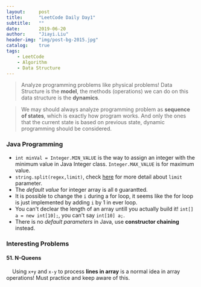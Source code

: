 ```yaml
---
layout:     post
title:      "LeetCode Daily Day1"
subtitle:   ""
date:       2019-06-20
author:     "Jiayi.Liu"
header-img: "img/post-bg-2015.jpg"
catalog: 	true
tags:
    - LeetCode
    - Algorithm
    - Data Structure
---
```


> Analyze programming problems like physical problems! Data Structure is the **model**, the methods (operations) we can do on this data structure is the **dynamics**.

> We may should always analyze programming problem as **sequence of states**, which is exactly how program works. And only the ones that the current state is based on previous state, dynamic programming should be considered.

### Java Programming

- `int minVal = Integer.MIN_VALUE` is the way to assign an integer with the minimum value in Java Integer class. `Integer.MAX_VALUE` is for maximum value.
- `string.split(regex,limit)`, check [here](https://www.geeksforgeeks.org/split-string-java-examples/) for more detail about `limit` parameter.
- The *default value* for integer array is all `0` guarantted.
- It is possible to change the `i` during a for loop, it seems like the for loop is just implemented by adding `i` by 1 in ever loop.
- You can't declear the length of an array untill you actually build it! `int[] a = new int[10];`, you can't say `int[10] a;`.
- There is no *default parameters* in Java, use **constructor chaining** instead.

### Interesting Problems

#### 51. N-Queens

&nbsp;&nbsp;&nbsp;&nbsp;Using `x+y` and `x-y` to process **lines in array** is a normal idea in array operations! Must practice and keep aware of this.